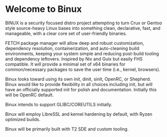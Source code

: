 # Welcome to Binux
BINUX is a security focused distro project attempting to turn Crux or Gentoo style source-heavy Linux bases into something clean, declarative, fast, and manageable, with a clear core set of user-friendly binaries.

FETCH package manager will allow deep and robust customization, dependency resolution, containerization, and auto-cleaning build environments, keeping your system simple and reducing post-build tooling and dependency leftovers. Inspired by Nix and Guix but easily FHS compatible. It will provide a minimal set of x64 binaries for common/necessary packages to save the user time (i.e., kernel, browsers).

Binux looks toward using its own init, dinit, sinit, OpenRC, or Shepherd. Binux would like to provide flexibility in all choices including init, but will have an officially supported init for polish and documentation. Initially this will be OpenRC default.

Binux intends to support GLIBC/COREUTILS initially.

Binux will employ LibreSSL and kernel hardening by default, with Ryzen optimized builds.

Binux will be primarily built with T2 SDE and custom tooling.
